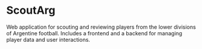 # ScoutArg
Web application for scouting and reviewing players from the lower divisions of Argentine football. Includes a frontend and a backend for managing player data and user interactions.
